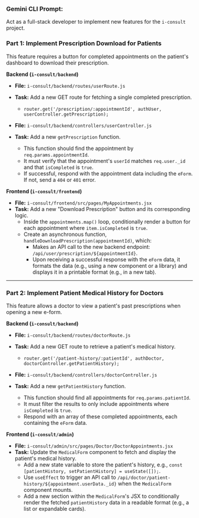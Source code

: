 ### Gemini CLI Prompt:

Act as a full-stack developer to implement new features for the `i-consult` project.

### Part 1: Implement Prescription Download for Patients

This feature requires a button for completed appointments on the patient's dashboard to download their prescription.

**Backend (`i-consult/backend`)**

* **File:** `i-consult/backend/routes/userRoute.js`
* **Task:** Add a new GET route for fetching a single completed prescription.
    * `router.get('/prescription/:appointmentId', authUser, userController.getPrescription);`

* **File:** `i-consult/backend/controllers/userController.js`
* **Task:** Add a new `getPrescription` function.
    * This function should find the appointment by `req.params.appointmentId`.
    * It must verify that the appointment's `userId` matches `req.user._id` and that `isCompleted` is `true`.
    * If successful, respond with the appointment data including the `eForm`. If not, send a `404` or `401` error.

**Frontend (`i-consult/frontend`)**

* **File:** `i-consult/frontend/src/pages/MyAppointments.jsx`
* **Task:** Add a new "Download Prescription" button and its corresponding logic.
    * Inside the `appointments.map()` loop, conditionally render a button for each appointment where `item.isCompleted` is `true`.
    * Create an asynchronous function, `handleDownloadPrescription(appointmentId)`, which:
        * Makes an API call to the new backend endpoint: `/api/user/prescription/${appointmentId}`.
        * Upon receiving a successful response with the `eForm` data, it formats the data (e.g., using a new component or a library) and displays it in a printable format (e.g., in a new tab).

---

### Part 2: Implement Patient Medical History for Doctors

This feature allows a doctor to view a patient's past prescriptions when opening a new e-form.

**Backend (`i-consult/backend`)**

* **File:** `i-consult/backend/routes/doctorRoute.js`
* **Task:** Add a new GET route to retrieve a patient's medical history.
    * `router.get('/patient-history/:patientId', authDoctor, doctorController.getPatientHistory);`

* **File:** `i-consult/backend/controllers/doctorController.js`
* **Task:** Add a new `getPatientHistory` function.
    * This function should find all appointments for `req.params.patientId`.
    * It must filter the results to only include appointments where `isCompleted` is `true`.
    * Respond with an array of these completed appointments, each containing the `eForm` data.

**Frontend (`i-consult/admin`)**

* **File:** `i-consult/admin/src/pages/Doctor/DoctorAppointments.jsx`
* **Task:** Update the `MedicalForm` component to fetch and display the patient's medical history.
    * Add a new state variable to store the patient's history, e.g., `const [patientHistory, setPatientHistory] = useState([]);`.
    * Use `useEffect` to trigger an API call to `/api/doctor/patient-history/${appointment.userData._id}` when the `MedicalForm` component mounts.
    * Add a new section within the `MedicalForm`'s JSX to conditionally render the fetched `patientHistory` data in a readable format (e.g., a list or expandable cards).